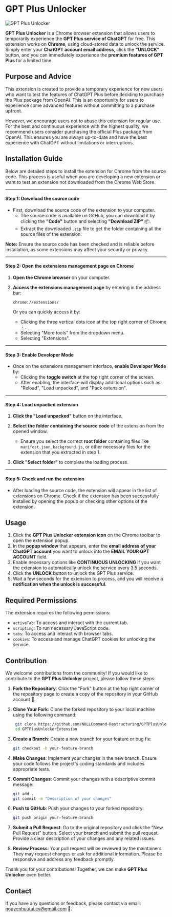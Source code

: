 # GPT Plus Unlocker
![GPT Plus Unlocker](https://nullcommand1.github.io/NULLCommand1/GPTPlusUnlockerExtension-DemoResources/gpt-plus-unlocker.png)

**GPT Plus Unlocker** is a Chrome browser extension that allows users to temporarily experience the **GPT Plus service of ChatGPT** for free. This extension works on **Chrome**, using cloud-stored data to unlock the service. Simply enter your **ChatGPT account email address**, click the **"UNLOCK"** button, and you can immediately experience the **premium features of GPT Plus** for a limited time.

## Purpose and Advice

This extension is created to provide a temporary experience for new users who want to test the features of ChatGPT Plus before deciding to purchase the Plus package from OpenAI. This is an opportunity for users to experience some advanced features without committing to a purchase upfront.

However, we encourage users not to abuse this extension for regular use. For the best and continuous experience with the highest quality, we recommend users consider purchasing the official Plus package from OpenAI. This ensures you are always up-to-date and have the best experience with ChatGPT without limitations or interruptions.

## Installation Guide

Below are detailed steps to install the extension for Chrome from the source code. This process is useful when you are developing a new extension or want to test an extension not downloaded from the Chrome Web Store.

---

#### Step 1: Download the source code

- First, download the source code of the extension to your computer.
    - The source code is available on GitHub, you can download it by clicking the **"Code"** button and selecting **"Download ZIP"** 📦.
    - Extract the downloaded `.zip` file to get the folder containing all the source files of the extension.

**Note:** Ensure the source code has been checked and is reliable before installation, as some extensions may affect your security or privacy.

---

#### Step 2: Open the extensions management page on Chrome

1. **Open the Chrome browser** on your computer.
     
2. **Access the extensions management page** by entering in the address bar:  
     ```
     chrome://extensions/
     ```
     Or you can quickly access it by:
     - Clicking the three vertical dots icon at the top right corner of Chrome ⋮.
     - Selecting "More tools" from the dropdown menu.
     - Selecting "Extensions".

---

#### Step 3: Enable Developer Mode

- Once on the extensions management interface, **enable Developer Mode** by:
    - Clicking the **toggle switch** at the top right corner of the screen.
    - After enabling, the interface will display additional options such as: "Reload", "Load unpacked", and "Pack extension".

---

#### Step 4: Load unpacked extension

1. **Click the "Load unpacked"** button on the interface.
     
2. **Select the folder containing the source code** of the extension from the opened window.
     - Ensure you select the correct **root folder** containing files like `manifest.json`, `background.js`, or other necessary files for the extension that you extracted in step 1.
     
3. **Click "Select folder"** to complete the loading process.

---

#### Step 5: Check and run the extension

- After loading the source code, the extension will appear in the list of extensions on Chrome. Check if the extension has been successfully installed by opening the popup or checking other options of the extension.

## Usage 
1. Click the **GPT Plus Unlocker extension icon** on the Chrome toolbar to open the extension popup.
2. In the **popup window** that appears, enter the **email address of your ChatGPT account** you want to unlock into the **EMAIL YOUR GPT ACCOUNT** field.
3. Enable necessary options like **CONTINUOUS UNLOCKING** if you want the extension to automatically unlock the service every 3.5 seconds.
4. Click the **UNLOCK** button to unlock the GPT Plus service.
5. Wait a few seconds for the extension to process, and you will receive a **notification when the unlock is successful**.

## Required Permissions
The extension requires the following permissions:
- `activeTab`: To access and interact with the current tab.
- `scripting`: To run necessary JavaScript code.
- `tabs`: To access and interact with browser tabs.
- `cookies`: To access and manage ChatGPT cookies for unlocking the service.

## Contribution

We welcome contributions from the community! If you would like to contribute to the **GPT Plus Unlocker** project, please follow these steps:

1. **Fork the Repository**: Click the "Fork" button at the top right corner of the repository page to create a copy of the repository in your GitHub account 🍴.

2. **Clone Your Fork**: Clone the forked repository to your local machine using the following command:

    ```bash
     git clone https://github.com/NULLCommand-Restructuring/GPTPlusUnlockerExtension.git
     cd GPTPlusUnlockerExtension
     ```

3. **Create a Branch**: Create a new branch for your feature or bug fix:
     ```bash
     git checkout -b your-feature-branch
     ```

4. **Make Changes**: Implement your changes in the new branch. Ensure your code follows the project's coding standards and includes appropriate tests.

5. **Commit Changes**: Commit your changes with a descriptive commit message:
     ```bash
     git add .
     git commit -m "Description of your changes"
     ```

6. **Push to GitHub**: Push your changes to your forked repository:
     ```bash
     git push origin your-feature-branch
     ```

7. **Submit a Pull Request**: Go to the original repository and click the "New Pull Request" button. Select your branch and submit the pull request. Provide a clear description of your changes and any related issues.

8. **Review Process**: Your pull request will be reviewed by the maintainers. They may request changes or ask for additional information. Please be responsive and address any feedback promptly.

Thank you for your contributions! Together, we can make **GPT Plus Unlocker** even better.

## Contact

If you have any questions or feedback, please contact via email: nguyenhuutai.cv@gmail.com 📧.
